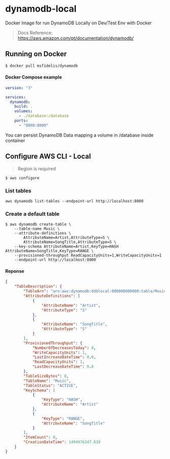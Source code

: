 # dynamodb-local
Docker Image for run DynamoDB Locally on Dev/Test Env with Docker

> Docs Reference: https://aws.amazon.com/pt/documentation/dynamodb/
 

## Running on Docker

```bash
$ docker pull msfidelis/dynamodb
```

#### Docker Compose example
```yml
version: "3"

services:
  dynamodb:
    build: .
    volumes:
      - ./database:/database
    ports:
      - "8000:8000"
```

You can persist DynamoDB Data mapping a volume in /database inside container

## Configure AWS CLI - Local 

>Region is required 

```
$ aws configure 
```

### List tables 
```
aws dynamodb list-tables --endpoint-url http://localhost:8000
```

### Create a default table 

```
$ aws dynamodb create-table \
    --table-name Music \
    --attribute-definitions \
        AttributeName=Artist,AttributeType=S \
        AttributeName=SongTitle,AttributeType=S \
    --key-schema AttributeName=Artist,KeyType=HASH AttributeName=SongTitle,KeyType=RANGE \
    --provisioned-throughput ReadCapacityUnits=1,WriteCapacityUnits=1
    --endpoint-url http://localhost:8000
```

#### Reponse

```json
{
    "TableDescription": {
        "TableArn": "arn:aws:dynamodb:ddblocal:000000000000:table/Music",
        "AttributeDefinitions": [
            {
                "AttributeName": "Artist",
                "AttributeType": "S"
            },
            {
                "AttributeName": "SongTitle",
                "AttributeType": "S"
            }
        ],
        "ProvisionedThroughput": {
            "NumberOfDecreasesToday": 0,
            "WriteCapacityUnits": 1,
            "LastIncreaseDateTime": 0.0,
            "ReadCapacityUnits": 1,
            "LastDecreaseDateTime": 0.0
        },
        "TableSizeBytes": 0,
        "TableName": "Music",
        "TableStatus": "ACTIVE",
        "KeySchema": [
            {
                "KeyType": "HASH",
                "AttributeName": "Artist"
            },
            {
                "KeyType": "RANGE",
                "AttributeName": "SongTitle"
            }
        ],
        "ItemCount": 0,
        "CreationDateTime": 1494978347.819
    }
}
```

